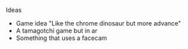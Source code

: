 Ideas
- Game idea "Like the chrome dinosaur but more advance"
- A tamagotchi game but in ar
- Something that uses a facecam

